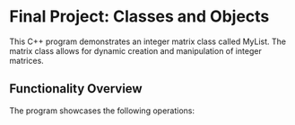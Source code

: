 # Final Project: Classes and Objects
This C++ program demonstrates an integer matrix class called MyList. The matrix class allows for dynamic creation and manipulation of integer matrices.

## Functionality Overview

The program showcases the following operations:

